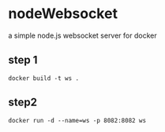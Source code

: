 # nodeWebsocket
a simple node.js websocket server for docker
## step 1
```
docker build -t ws .
```
## step2
```
docker run -d --name=ws -p 8082:8082 ws
```
